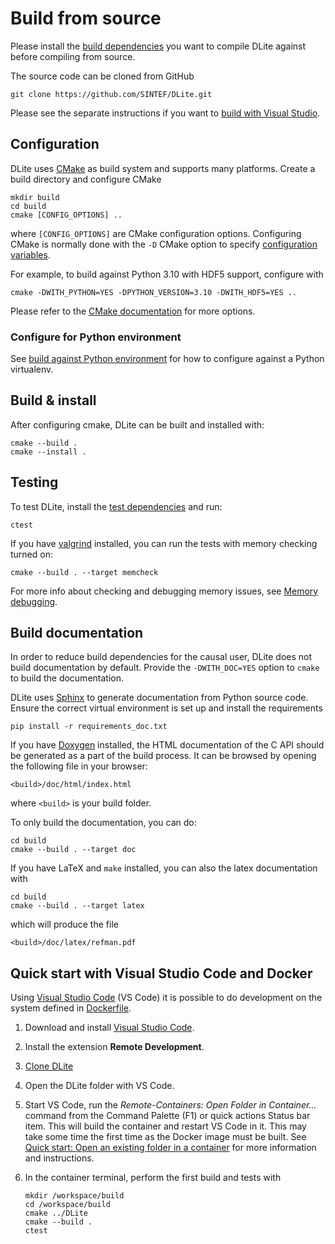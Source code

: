 Build from source
=================
Please install the [build dependencies] you want to compile DLite against before compiling from source.

The source code can be cloned from GitHub

    git clone https://github.com/SINTEF/DLite.git


Please see the separate instructions if you want to [build with Visual Studio].


Configuration
-------------
DLite uses [CMake] as build system and supports many platforms.
Create a build directory and configure CMake

    mkdir build
    cd build
    cmake [CONFIG_OPTIONS] ..

where `[CONFIG_OPTIONS]` are CMake configuration options.
Configuring CMake is normally done with the `-D` CMake option to specify [configuration variables].

For example, to build against Python 3.10 with HDF5 support, configure with

    cmake -DWITH_PYTHON=YES -DPYTHON_VERSION=3.10 -DWITH_HDF5=YES ..

Please refer to the [CMake documentation] for more options.


### Configure for Python environment
See [build against Python environment] for how to configure against a Python virtualenv.


Build & install
---------------
After configuring cmake, DLite can be built and installed with:

    cmake --build .
    cmake --install .


Testing
-------
To test DLite, install the [test dependencies] and run:

    ctest

If you have [valgrind] installed, you can run the tests with memory checking turned on:

    cmake --build . --target memcheck

For more info about checking and debugging memory issues, see [Memory debugging].


Build documentation
-------------------
In order to reduce build dependencies for the causal user, DLite does not build documentation by default.
Provide the `-DWITH_DOC=YES` option to `cmake` to build the documentation.

DLite uses [Sphinx] to generate documentation from Python source code.
Ensure the correct virtual environment is set up and install the requirements

    pip install -r requirements_doc.txt

If you have [Doxygen] installed, the HTML documentation of the C API should be generated as a part of the build process.
It can be browsed by opening the following file in your browser:

    <build>/doc/html/index.html

where `<build>` is your build folder.

To only build the documentation, you can do:

    cd build
    cmake --build . --target doc

If you have LaTeX and `make` installed, you can also the latex documentation with

    cd build
    cmake --build . --target latex

which will produce the file

    <build>/doc/latex/refman.pdf


Quick start with Visual Studio Code and Docker
----------------------------------------------
Using [Visual Studio Code] (VS Code) it is possible to do development on the system defined in [Dockerfile](https://github.com/SINTEF/dlite/blob/master/Dockerfile).

1. Download and install [Visual Studio Code].
2. Install the extension **Remote Development**.
3. [Clone DLite](#installing-from-source)
4. Open the DLite folder with VS Code.
5. Start VS Code, run the _Remote-Containers: Open Folder in Container..._ command from the Command Palette (F1) or quick actions Status bar item.
   This will build the container and restart VS Code in it.
   This may take some time the first time as the Docker image must be built.
   See [Quick start: Open an existing folder in a container][vs-container] for more information and instructions.
6. In the container terminal, perform the first build and tests with

   ```shell
   mkdir /workspace/build
   cd /workspace/build
   cmake ../DLite
   cmake --build .
   ctest
   ```


[git]: https://git-scm.com/
[CMake]: https://cmake.org/
[CMake variables]: https://cmake.org/cmake/help/latest/manual/cmake-variables.7.html
[CMake documentation]: https://cmake.org/cmake/help/latest/manual/cmake.1.html
[CTest]: https://cmake.org/cmake/help/latest/manual/ctest.1.html
[HDF5]: https://support.hdfgroup.org/HDF5/
[librdf]: https://librdf.org/
[Fortran]: https://en.wikipedia.org/wiki/Fortran
[Python]: https://www.python.org/
[NumPy]: https://pypi.org/project/numpy/
[SWIG]: https://www.swig.org/
[virtualenvwrapper]: https://pypi.org/project/virtualenvwrapper/
[cppcheck]: http://cppcheck.sourceforge.net/
[Doxygen]: http://www.doxygen.org/
[Sphinx]: https://www.sphinx-doc.org/
[valgrind]: http://valgrind.org/
[Visual Studio Code]: https://code.visualstudio.com/
[vs-container]: https://code.visualstudio.com/docs/remote/containers#_quick-start-open-an-existing-folder-in-a-container
[VirtualEnvWrapper]: https://virtualenvwrapper.readthedocs.io/en/latest/
[tripper]: https://pypi.org/project/tripper/
[PyYAML]: https://pypi.org/project/PyYAML/
[psycopg2]: https://pypi.org/project/psycopg2/
[pymongo]: https://github.com/mongodb/mongo-python-driver
[mongomock]: https://github.com/mongomock/mongomock
[pandas]: https://pandas.pydata.org/
[build dependencies]: https://sintef.github.io/dlite/getting_started/build/build-dependencies.html
[test dependencies]: https://sintef.github.io/dlite/getting_started/build/build-dependencies.html#testing-optional
[runtime dependencies]: https://sintef.github.io/dlite/getting_started/build/runtime-dependencies.html
[configuration variables]: https://sintef.github.io/dlite/getting_started/build/cmake_variables.html
[build against Python environment]: https://sintef.github.io/dlite/getting_started/build/build_against_python_env.html
[build with Visual Studio]: https://sintef.github.io/dlite/getting_started/build/build_with_vs.html
[Memory debugging]: https://sintef.github.io/dlite/contributors_guide/tips_and_tricks.html#memory-debugging
